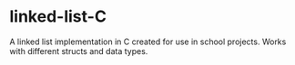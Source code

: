 # linked-list-C

A linked list implementation in C created for use in school projects. Works with different structs and data types. 
